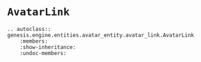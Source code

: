 # `AvatarLink`

```{eval-rst}  
.. autoclass:: genesis.engine.entities.avatar_entity.avatar_link.AvatarLink
    :members:
    :show-inheritance:
    :undoc-members:
```
